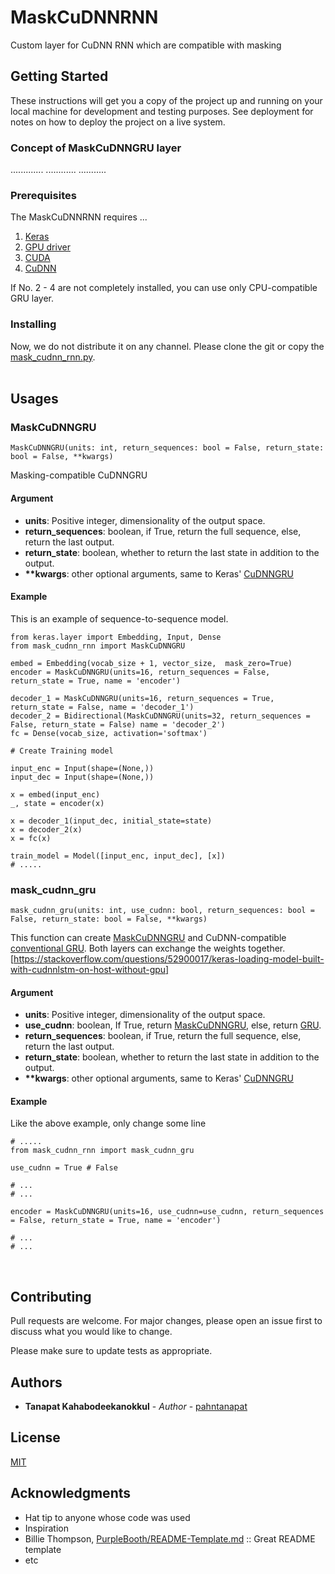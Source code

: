 # MaskCuDNNRNN
Custom layer for CuDNN RNN which are compatible with masking

## Getting Started

These instructions will get you a copy of the project up and running on your local machine for development and testing purposes. See deployment for notes on how to deploy the project on a live system.

### Concept of MaskCuDNNGRU layer
.............
............
...........

### Prerequisites

The MaskCuDNNRNN requires ...
1. [Keras](https://keras.io/#installation)
2. [GPU driver](https://www.nvidia.com/Download)
3. [CUDA](https://developer.nvidia.com/cuda-downloads)
4. [CuDNN](https://developer.nvidia.com/cudnn)

If No. 2 - 4 are not completely installed, you can use only CPU-compatible GRU layer.
<br/>

### Installing

Now, we do not distribute it on any channel. Please clone the git or copy the [mask_cudnn_rnn.py](https://github.com/pahntanapat/MaskCuDNNRNN/blob/master/mask_cudnn_rnn.py).
<br/>
<br/>

## Usages

### MaskCuDNNGRU <a name="MaskCuDNNGRU"></a>
```
MaskCuDNNGRU(units: int, return_sequences: bool = False, return_state: bool = False, **kwargs)
```
Masking-compatible CuDNNGRU

#### Argument
* **units**: Positive integer, dimensionality of the output space.
* **return_sequences**: boolean, if True, return the full sequence, else, return the last output.
* **return_state**: boolean, whether to return the last state in addition to the output.
* **\*\*kwargs**: other optional arguments, same to Keras' [CuDNNGRU](https://keras.io/layers/recurrent/#cudnngru)


#### Example

This is an example of sequence-to-sequence model.
```
from keras.layer import Embedding, Input, Dense
from mask_cudnn_rnn import MaskCuDNNGRU

embed = Embedding(vocab_size + 1, vector_size,  mask_zero=True)
encoder = MaskCuDNNGRU(units=16, return_sequences = False, return_state = True, name = 'encoder')

decoder_1 = MaskCuDNNGRU(units=16, return_sequences = True, return_state = False, name = 'decoder_1')
decoder_2 = Bidirectional(MaskCuDNNGRU(units=32, return_sequences = False, return_state = False) name = 'decoder_2')
fc = Dense(vocab_size, activation='softmax')

# Create Training model

input_enc = Input(shape=(None,))
input_dec = Input(shape=(None,))

x = embed(input_enc)
_, state = encoder(x)

x = decoder_1(input_dec, initial_state=state)
x = decoder_2(x)
x = fc(x)

train_model = Model([input_enc, input_dec], [x])
# .....
```


### mask_cudnn_gru
```
mask_cudnn_gru(units: int, use_cudnn: bool, return_sequences: bool = False, return_state: bool = False, **kwargs)
```
This function can create [MaskCuDNNGRU](#MaskCuDNNGRU) and CuDNN-compatible [conventional GRU](https://keras.io/layers/recurrent/#gru). Both layers can exchange the weights together. [https://stackoverflow.com/questions/52900017/keras-loading-model-built-with-cudnnlstm-on-host-without-gpu]

#### Argument
* **units**: Positive integer, dimensionality of the output space.
* **use_cudnn**: boolean, If True, return [MaskCuDNNGRU](#MaskCuDNNGRU), else, return [GRU](https://keras.io/layers/recurrent/#gru).
* **return_sequences**: boolean, if True, return the full sequence, else, return the last output.
* **return_state**: boolean, whether to return the last state in addition to the output.
* **\*\*kwargs**: other optional arguments, same to Keras' [CuDNNGRU](https://keras.io/layers/recurrent/#cudnngru)

#### Example
Like the above example, only change some line

```
# .....
from mask_cudnn_rnn import mask_cudnn_gru

use_cudnn = True # False

# ...
# ...

encoder = MaskCuDNNGRU(units=16, use_cudnn=use_cudnn, return_sequences = False, return_state = True, name = 'encoder')

# ...
# ...
```
<br/>



## Contributing

Pull requests are welcome. For major changes, please open an issue first to discuss what you would like to change.

Please make sure to update tests as appropriate.


## Authors

* **Tanapat Kahabodeekanokkul** - *Author* - [pahntanapat](https://gist.github.com/pahntanapat)


## License

[MIT](https://choosealicense.com/licenses/mit/)

## Acknowledgments

* Hat tip to anyone whose code was used
* Inspiration
* Billie Thompson, [PurpleBooth/README-Template.md](https://gist.github.com/PurpleBooth/109311bb0361f32d87a2) :: Great README template
* etc
